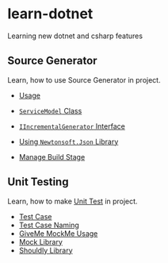 # learn-dotnet

Learning new dotnet and csharp features

## Source Generator

Learn, how to use Source Generator in project.

- [Usage](/source-generator/README.md#usage)

- [`ServiceModel` Class](/source-generator/README.md#servicemodel-class)

- [`IIncrementalGenerator` Interface](/source-generator/README.md#iincrementalgenerator-interface)

- [Using `Newtonsoft.Json` Library](/source-generator/README.md#using-newtonsoftjson-library)

- [Manage Build Stage](/source-generator/README.md#manage-build-stages)

## Unit Testing

Learn, how to make [Unit Test](/unit-testing/README.md#unit-testing) in project.

- [Test Case](/unit-testing/README.md#test-case)
- [Test Case Naming](/unit-testing/README.md#test-case-naming)
- [GiveMe MockMe Usage](/unit-testing/README.md#giveme--mockme-usage)
- [Mock Library](/unit-testing/README.md#mock-library)
- [Shouldly Library](/unit-testing/README.md#shouldly-library)
